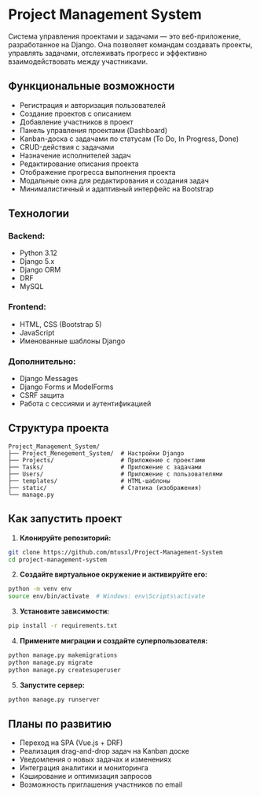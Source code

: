 # Project Management System

Система управления проектами и задачами — это веб-приложение, разработанное на Django. Она позволяет командам создавать проекты, управлять задачами, отслеживать прогресс и эффективно взаимодействовать между участниками.

## **Функциональные возможности**

- Регистрация и авторизация пользователей
- Создание проектов с описанием
- Добавление участников в проект
- Панель управления проектами (Dashboard)
- Kanban-доска с задачами по статусам (To Do, In Progress, Done)
- CRUD-действия с задачами
- Назначение исполнителей задач
- Редактирование описания проекта
- Отображение прогресса выполнения проекта
- Модальные окна для редактирования и создания задач
- Минималистичный и адаптивный интерфейс на Bootstrap

## **Технологии**

### Backend:
- Python 3.12
- Django 5.x
- Django ORM
- DRF
- MySQL

### Frontend:
- HTML, CSS (Bootstrap 5)
- JavaScript
- Именованные шаблоны Django

### Дополнительно:
- Django Messages
- Django Forms и ModelForms
- CSRF защита
- Работа с сессиями и аутентификацией

## **Структура проекта**

```
Project_Management_System/
├── Project_Menegement_System/  # Настройки Django
├── Projects/                   # Приложение с проектами
├── Tasks/                      # Приложение с задачами
├── Users/                      # Приложение с пользователями
├── templates/                  # HTML-шаблоны
├── static/                     # Статика (изображения)
└── manage.py
```

## **Как запустить проект**

1. **Клонируйте репозиторий:**
```bash
git clone https://github.com/mtusxl/Project-Management-System
cd project-management-system
```

2. **Создайте виртуальное окружение и активируйте его:**
```bash
python -m venv env
source env/bin/activate  # Windows: env\Scripts\activate
```

3. **Установите зависимости:**
```bash
pip install -r requirements.txt
```

4. **Примените миграции и создайте суперпользователя:**
```bash
python manage.py makemigrations
python manage.py migrate
python manage.py createsuperuser
```

5. **Запустите сервер:**
```bash
python manage.py runserver
```

## **Планы по развитию**

- Переход на SPA (Vue.js + DRF)
- Реализация drag-and-drop задач на Kanban доске
- Уведомления о новых задачах и изменениях
- Интеграция аналитики и мониторинга
- Кэширование и оптимизация запросов
- Возможность приглашения участников по email



